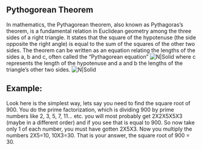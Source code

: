 
## Pythogorean Theorem
In mathematics, the Pythagorean theorem, also known as Pythagoras’s theorem, is a fundamental relation in Euclidean geometry among the three sides of a right triangle. It states that the square of the hypotenuse (the side opposite the right angle) is equal to the sum of the squares of the other two sides. The theorem can be written as an equation relating the lengths of the sides a, b and c, often called the “Pythagorean equation”
![N|Solid](https://upload.wikimedia.org/wikipedia/commons/7/7a/Areaspitagoras01.svg)
where c represents the length of the hypotenuse and a and b the lengths of the triangle’s other two sides.
![N|Solid](https://j.gifs.com/r0WpX6.gif)

## Example:
Look here is the simplest way, lets say you need to find the square root of 900. You do the prime factorization, which is dividing 900 by prime numbers like 2, 3, 5, 7, 11… etc. you will most probably get 2X2X5X5X3 (maybe in a different order) and if you see that is equal to 900. So now take only 1 of each number, you must have gotten 2X5X3. Now you multiply the numbers 2X5=10, 10X3=30. That is your answer, the square root of 900 = 30.
